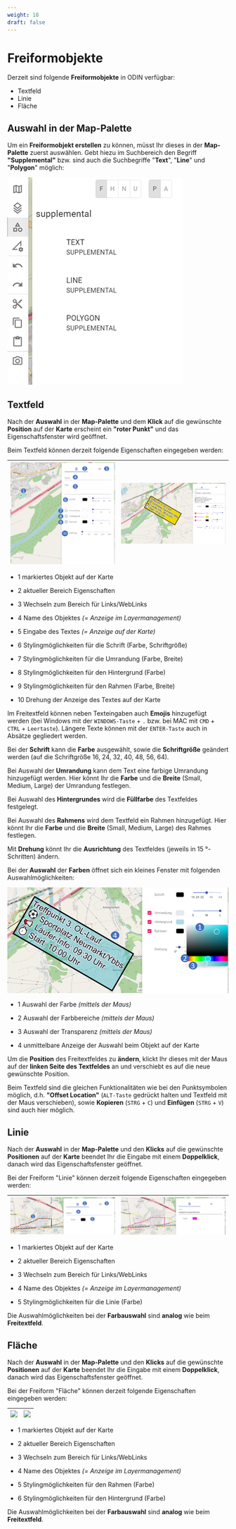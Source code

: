 ```yaml
---
weight: 18
draft: false
---
```



# **Freiformobjekte**



Derzeit sind folgende **Freiformobjekte** in ODIN verfügbar:

- Textfeld
- Linie
- Fläche



## **Auswahl in der Map-Palette**



Um ein **Freiformobjekt erstellen** zu können, müsst Ihr dieses in der **Map-Palette** zuerst auswählen. Gebt hiezu im Suchbereich den Begriff **"Supplemental"** bzw. sind auch die Suchbegriffe "**Text**", "**Line**" und "**Polygon**" möglich:



![](images/Auswahl_MapPalette.png)





## **Textfeld**



Nach der **Auswahl** in der **Map-Palette** und dem **Klick** auf die gewünschte **Position** auf der **Karte** erscheint ein **"roter Punkt"** und das Eigenschaftsfenster wird geöffnet.



Beim Textfeld können derzeit folgende Eigenschaften eingegeben werden:

| ![](images/Textfeld_1.png) | ![](images/Textfeld_2.png) |
| -------------------------- | -------------------------- |

- <span class="blue">1</span> markiertes Objekt auf der Karte

- <span class="blue">2</span> aktueller Bereich Eigenschaften

- <span class="blue">3</span> Wechseln zum Bereich für Links/WebLinks

- <span class="blue">4</span> Name des Objektes *(= Anzeige im Layermanagement)*

- <span class="blue">5</span> Eingabe des Textes *(= Anzeige auf der Karte)*

- <span class="blue">6</span> Stylingmöglichkeiten für die Schrift (Farbe, Schriftgröße)

- <span class="blue">7</span> Stylingmöglichkeiten für die Umrandung (Farbe, Breite)

- <span class="blue">8</span> Stylingmöglichkeiten für den Hintergrund (Farbe)

- <span class="blue">9</span> Stylingmöglichkeiten für den Rahmen (Farbe, Breite)

- <span class="blue">10</span> Drehung der Anzeige des Textes auf der Karte



Im Freitextfeld können neben Texteingaben auch **Emojis** hinzugefügt werden (bei Windows mit der `WINDOWS-Taste` + `.` bzw. bei MAC mit `CMD` + `CTRL` + `Leertaste`). Längere Texte können mit der `ENTER-Taste`  auch in Absätze gegliedert werden.

Bei der **Schrift** kann die **Farbe** ausgewählt, sowie die **Schriftgröße** geändert werden (auf die Schriftgröße 16, 24, 32, 40, 48, 56, 64).

Bei Auswahl der **Umrandung** kann dem Text eine farbige Umrandung hinzugefügt werden. Hier könnt Ihr die **Farbe** und die **Breite** (Small, Medium, Large) der Umrandung festlegen.

Bei Auswahl des **Hintergrundes** wird die **Füllfarbe** des Textfeldes festgelegt.

Bei Auswahl des **Rahmens** wird dem Textfeld ein Rahmen hinzugefügt.  Hier könnt Ihr die **Farbe** und die **Breite** (Small, Medium, Large) des Rahmes festlegen.

Mit **Drehung** könnt Ihr die **Ausrichtung** des Textfeldes (jeweils in 15 °-Schritten) ändern.



Bei der **Auswahl** der **Farben** öffnet sich ein kleines Fenster mit folgenden Auswahlmöglichkeiten:

![](images/Textfeld_3.png)

- <span class="blue">1</span> Auswahl der Farbe *(mittels der Maus)*

- <span class="blue">2</span> Auswahl der Farbbereiche *(mittels der Maus)*

- <span class="blue">3</span> Auswahl der Transparenz *(mittels der Maus)*

- <span class="blue">4</span> unmittelbare Anzeige der Auswahl beim Objekt auf der Karte



Um die **Position** des Freitextfeldes zu **ändern**, klickt Ihr dieses mit der Maus auf der **linken Seite des Textfeldes** an und verschiebt es auf die neue gewünschte Position.

Beim Textfeld sind die gleichen Funktionalitäten wie bei den Punktsymbolen möglich, d.h.  **"Offset Location"** (`ALT-Taste` gedrückt halten und Textfeld mit der Maus verschieben), sowie **Kopieren** (`STRG` + `C`) und **Einfügen** (`STRG` + `V`) sind auch hier möglich.





## **Linie**



Nach der **Auswahl** in der **Map-Palette** und den **Klicks** auf die gewünschte **Positionen** auf der **Karte** beendet Ihr die Eingabe mit einem **Doppelklick**, danach wird das Eigenschaftsfenster geöffnet.



Bei der Freiform "Linie" können derzeit folgende Eigenschaften eingegeben werden:

| ![](images/Freiform_Linie_1.png) | ![](images/Freiform_Linie_2.png) |
| -------------------------------- | -------------------------------- |

- <span class="blue">1</span> markiertes Objekt auf der Karte

- <span class="blue">2</span> aktueller Bereich Eigenschaften

- <span class="blue">3</span> Wechseln zum Bereich für Links/WebLinks

- <span class="blue">4</span> Name des Objektes *(= Anzeige im Layermanagement)*

- <span class="blue">5</span> Stylingmöglichkeiten für die Linie (Farbe)



Die Auswahlmöglichkeiten bei der **Farbauswahl** sind **analog** wie beim **Freitextfeld**.





## **Fläche**



Nach der **Auswahl** in der **Map-Palette** und den **Klicks** auf die gewünschte **Positionen** auf der **Karte** beendet Ihr die Eingabe mit einem **Doppelklick**, danach wird das Eigenschaftsfenster geöffnet.



Bei der Freiform "Fläche" können derzeit folgende Eigenschaften eingegeben werden:

| ![](images/Freiform_Fläche_1.png) | ![](images/Freiform_Fläche_2.png) |
| --------------------------------- | --------------------------------- |

- <span class="blue">1</span> markiertes Objekt auf der Karte

- <span class="blue">2</span> aktueller Bereich Eigenschaften

- <span class="blue">3</span> Wechseln zum Bereich für Links/WebLinks

- <span class="blue">4</span> Name des Objektes *(= Anzeige im Layermanagement)*

- <span class="blue">5</span> Stylingmöglichkeiten  für den Rahmen (Farbe)

- <span class="blue">6</span> Stylingmöglichkeiten für den Hintergrund (Farbe)



Die Auswahlmöglichkeiten bei der **Farbauswahl** sind **analog** wie beim **Freitextfeld**.

